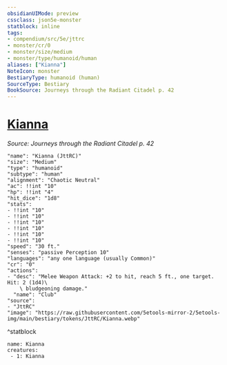 ```yaml
---
obsidianUIMode: preview
cssclass: json5e-monster
statblock: inline
tags:
- compendium/src/5e/jttrc
- monster/cr/0
- monster/size/medium
- monster/type/humanoid/human
aliases: ["Kianna"]
NoteIcon: monster
BestiaryType: humanoid (human)
SourceType: Bestiary
BookSource: Journeys through the Radiant Citadel p. 42
---
```

# [Kianna](2-Mechanics/CLI/bestiary/npc/kianna-jttrc.md)
*Source: Journeys through the Radiant Citadel p. 42*  

```statblock
"name": "Kianna (JttRC)"
"size": "Medium"
"type": "humanoid"
"subtype": "human"
"alignment": "Chaotic Neutral"
"ac": !!int "10"
"hp": !!int "4"
"hit_dice": "1d8"
"stats":
- !!int "10"
- !!int "10"
- !!int "10"
- !!int "10"
- !!int "10"
- !!int "10"
"speed": "30 ft."
"senses": "passive Perception 10"
"languages": "any one language (usually Common)"
"cr": "0"
"actions":
- "desc": "Melee Weapon Attack: +2 to hit, reach 5 ft., one target. Hit: 2 (1d4)\
    \ bludgeoning damage."
  "name": "Club"
"source":
- "JttRC"
"image": "https://raw.githubusercontent.com/5etools-mirror-2/5etools-img/main/bestiary/tokens/JttRC/Kianna.webp"
```
^statblock

```encounter-table
name: Kianna
creatures:
 - 1: Kianna
```